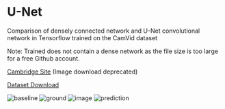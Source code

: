 # U-Net
Comparison of densely connected network and U-Net convolutional network in Tensorflow trained on the CamVid dataset

Note: Trained does not contain a dense network as the file size is too large for a free Github account.

[Cambridge Site](http://mi.eng.cam.ac.uk/research/projects/VideoRec/CamVid/) (Image download deprecated)

[Dataset Download](https://www.kaggle.com/datasets/carlolepelaars/camvid?resource=download)

![baseline](https://github.com/dylan-berndt/U-Net/assets/33700799/33d0291a-b4fc-4a51-a2b6-8cc9beff552d)
![ground](https://github.com/dylan-berndt/U-Net/assets/33700799/e12ca295-4e36-4bf7-84da-ea23e4fce802)
![image](https://github.com/dylan-berndt/U-Net/assets/33700799/bdb24f56-8b87-4d1c-ae39-39acbce36e19)
![prediction](https://github.com/dylan-berndt/U-Net/assets/33700799/4401838b-3dcd-49fc-a033-6776752cc0f0)


